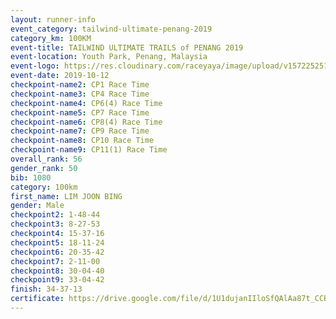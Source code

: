 ```yaml
---
layout: runner-info 
event_category: tailwind-ultimate-penang-2019 
category_km: 100KM 
event-title: TAILWIND ULTIMATE TRAILS of PENANG 2019 
event-location: Youth Park, Penang, Malaysia 
event-logo: https://res.cloudinary.com/raceyaya/image/upload/v1572252513/logo/utop-2019_h9tzys.jpg 
event-date: 2019-10-12 
checkpoint-name2: CP1 Race Time 
checkpoint-name3: CP4 Race Time 
checkpoint-name4: CP6(4) Race Time 
checkpoint-name5: CP7 Race Time 
checkpoint-name6: CP8(4) Race Time 
checkpoint-name7: CP9 Race Time 
checkpoint-name8: CP10 Race Time 
checkpoint-name9: CP11(1) Race Time 
overall_rank: 56
gender_rank: 50
bib: 1080
category: 100km
first_name: LIM JOON BING
gender: Male
checkpoint2: 1-48-44
checkpoint3: 8-27-53
checkpoint4: 15-37-16
checkpoint5: 18-11-24
checkpoint6: 20-35-42
checkpoint7: 2-11-00
checkpoint8: 30-04-40
checkpoint9: 33-04-42
finish: 34-37-13
certificate: https://drive.google.com/file/d/1U1dujanIIloSfQAlAa87t_CCB62tjn_g/view?usp=sharing
---
```


